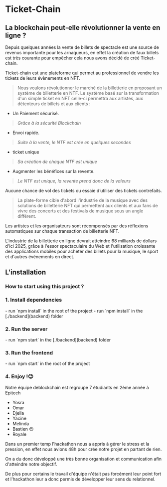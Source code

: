 <h1> Ticket-Chain </h1>

## La blockchain peut-elle révolutionner la vente en ligne ?

Depuis quelques années la vente de billets de spectacle est une source de revenus importante pour les arnaqueurs, en effet la création de faux billets est très courante pour empêcher cela nous avons décidé de créé Ticket-chain.

Ticket-chain est une plateforme qui permet au professionnel de vendre les tickets de leurs évènements en NFT.


>Nous voulons révolutionner le marché de la billetterie en proposant un système de billetterie en NTF. Le système basé sur la transformation d'un simple ticket en NFT celle-ci permettra aux artistes, aux détenteurs de billets et aux clients : 

 - Un Paiement sécurisé.
>_Grâce à la sécurité Blockchain_
- Envoi rapide.
> _Suite à la vente, le NTF est crée en quelques secondes_ 
- ticket unique
>_Sa création de chaque NTF est unique_
- Augmenter les bénéfices sur la revente.
>_Le NTF est unique, la revente prend donc de la valeurs_


Aucune chance de vol des tickets ou essaie d’utiliser des tickets contrefaits. 

>La plate-forme cible d'abord l'industrie de la musique avec des solutions de billetterie NFT qui permettent aux clients et aux fans de vivre des concerts et des festivals de musique sous un angle différent.

Les artistes et les organisateurs sont récompensés par des réflexions automatiques sur chaque transaction de billetterie NFT.

L'industrie de la billetterie en ligne devrait atteindre 68 milliards de dollars d'ici 2025,
grâce à l'essor spectaculaire du Web et l'utilisation croissante des applications mobiles pour acheter des billets pour la musique, le sport et d'autres événements en direct.


## L'installation

<h3>How to start using this project ?</h3>

<h3>1. Install dependencies</h3>
 - run `npm install` in the root of the project
 - run `npm install` in the [./backend](backend) folder

<h3>2. Run the server</h3>
 - run `npm start` in the [./backend](backend) folder

<h3>3. Run the frontend</h3>
 - run `npm start` in the root of the project

<h3>4. Enjoy !😉</h3>

Notre équipe deblockchain est regroupe 7 étudiants en 2ème année à Epitech

* Yosra
* Omar
* Djella
* Yacine
* Melinda
* Bastien 😉
* Royale

Dans un premier temp l'hackathon nous a appris à gérer le stress et la pression, en effet nous avions 48h pour crée notre projet en partant de rien. 

On a du donc développé une très bonne organisation et communication afin d'atteindre notre objectif.

De plus pour certains le travail d'équipe n'était pas forcément leur point fort et l'hackathon leur a donc permis de développer leur sens du relationnel.

